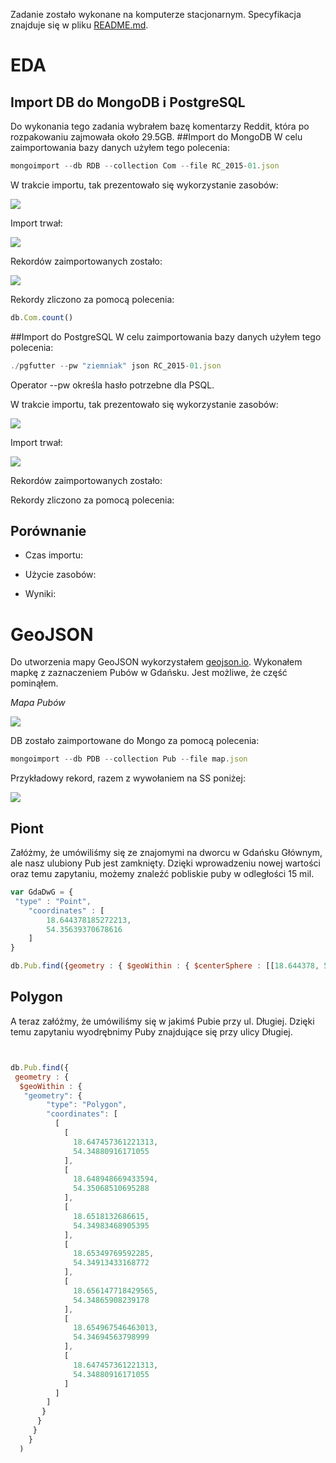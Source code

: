 Zadanie zostało wykonane na komputerze stacjonarnym. Specyfikacja znajduje się w pliku [README.md](https://github.com/Enessetere/no-sql2015/blob/master/README.md).

# EDA
## Import DB do MongoDB i PostgreSQL
Do wykonania tego zadania wybrałem bazę komentarzy Reddit, która po rozpakowaniu zajmowała około 29.5GB.
##Import do MongoDB
W celu zaimportowania bazy danych użyłem tego polecenia:
```javascript
mongoimport --db RDB --collection Com --file RC_2015-01.json
```

W trakcie importu, tak prezentowało się wykorzystanie zasobów:

![](http://i.imgur.com/TFsTyVI.png)

Import trwał:

![ ](http://i.imgur.com/qyBacdC.png)

Rekordów zaimportowanych zostało:

![](http://i.imgur.com/D9x3gnJ.png?1)

Rekordy zliczono za pomocą polecenia:
```javascript
db.Com.count()
```

##Import do PostgreSQL
W celu zaimportowania bazy danych użyłem tego polecenia:
```javascript
./pgfutter --pw "ziemniak" json RC_2015-01.json
```
Operator --pw określa hasło potrzebne dla PSQL.

W trakcie importu, tak prezentowało się wykorzystanie zasobów:

![](http://i.imgur.com/jWqn9WR.png)

Import trwał:

![](http://i.imgur.com/ZhT4vYU.png)

Rekordów zaimportowanych zostało:

Rekordy zliczono za pomocą polecenia:


## Porównanie

- Czas importu:

- Użycie zasobów:
 
- Wyniki:


# GeoJSON

Do utworzenia mapy GeoJSON wykorzystałem [geojson.io](http://geojson.io/). Wykonałem mapkę z zaznaczeniem Pubów w Gdańsku. Jest możliwe, że część pominąłem.

*Mapa Pubów*

![](http://i.imgur.com/PO1hKUj.jpg)

DB zostało zaimportowane do Mongo za pomocą polecenia:
```javascript
mongoimport --db PDB --collection Pub --file map.json
```

Przykładowy rekord, razem z wywołaniem na SS poniżej:

![](http://i.imgur.com/oJemkkh.png?1)

## Piont

Załóżmy, że umówiliśmy się ze znajomymi na dworcu w Gdańsku Głównym, ale nasz ulubiony Pub jest zamknięty. Dzięki wprowadzeniu nowej wartości oraz temu zapytaniu, możemy znaleźć pobliskie puby w odległości 15 mil.

```javascript
var GdaDwG = {
 "type" : "Point",
	"coordinates" : [
		18.644378185272213,
		54.35639370678616
	]
}

db.Pub.find({geometry : { $geoWithin : { $centerSphere : [[18.644378, 54.3563394], 15/3963.2]}}})
```

## Polygon

A teraz załóżmy, że umówiliśmy się w jakimś Pubie przy ul. Długiej. Dzięki temu zapytaniu wyodrębnimy Puby znajdujące się przy ulicy Długiej.

```javascript


db.Pub.find({
 geometry : {
  $geoWithin : {
   "geometry": {
        "type": "Polygon",
        "coordinates": [
          [
            [
              18.647457361221313,
              54.34880916171055
            ],
            [
              18.648948669433594,
              54.35068510695288
            ],
            [
              18.6518132686615,
              54.34983468905395
            ],
            [
              18.65349769592285,
              54.34913433168772
            ],
            [
              18.656147718429565,
              54.34865908239178
            ],
            [
              18.654967546463013,
              54.34694563798999
            ],
            [
              18.647457361221313,
              54.34880916171055
            ]
          ]
        ]
       }
      }
     }
    }
  )
```
